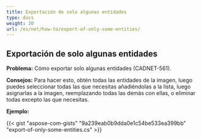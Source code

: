 ```yaml
---
title: Exportación de solo algunas entidades
type: docs
weight: 30
url: /es/net/how-to/export-of-only-some-entities/
---
```


## **Exportación de solo algunas entidades**

**Problema:** Cómo exportar solo algunas entidades (CADNET-561).

**Consejos:** Para hacer esto, obtén todas las entidades de la imagen, luego puedes seleccionar todas las que necesitas añadiéndolas a la lista, luego asignarlas a la imagen, reemplazando todas las demás con ellas, o eliminar todas excepto las que necesitas.

**Ejemplo:**

{{< gist "aspose-com-gists" "9a239eab0b9dda0e1c54be533ea399bb" "export-of-only-some-entities.cs" >}}
